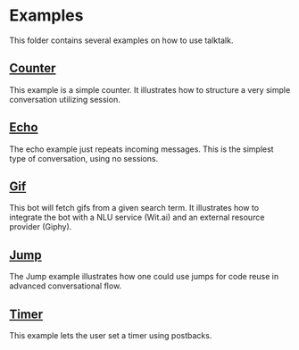 # Examples

This folder contains several examples on how to use talktalk.

## [Counter](./cli/counter)

This example is a simple counter. It illustrates how to structure a very simple 
conversation utilizing session.


## [Echo](./cli/echo)

The echo example just repeats incoming messages. This is the simplest type of conversation, using no 
sessions.

## [Gif](./cli/gif)

This bot will fetch gifs from a given search term. It illustrates how to integrate the bot
with a NLU service (Wit.ai) and an external resource provider (Giphy).

## [Jump](./cli/jump)

The Jump example illustrates how one could use jumps for code reuse in advanced conversational flow.

## [Timer](./cli/timer)

This example lets the user set a timer using postbacks.
